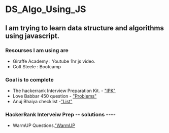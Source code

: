 # DS_Algo_Using_JS

## I am trying to learn data structure and algorithms using javascript.

### Resourses I am using are 
- Giraffe Academy : Youtube 1hr js video.
- Colt Steele : Bootcamp

### Goal is to complete
- The hackerrank Interview Preparation Kit. - ["IPK"](https://www.hackerrank.com/interview/interview-preparation-kit)
- Love Babbar 450 question - ["Problems"](https://github.com/Chiradeep-Banik/DS_Algo_Using_JS/blob/main/FINAL450.xlsx)
- Anuj Bhaiya checklist -["List"](https://docs.google.com/document/d/1yYRdJ_P6RS0I8JNN6mtjDQBdwLHkhQXCq41whBQNu1Y/edit?usp=sharing)


### HackerRank Interveiw Prep -- solutions ----
- WarmUP Questions.["WarmUP](https://github.com/Chiradeep-Banik/DS_Algo_Using_JS/tree/main/HackerRank_WarmUp) 
